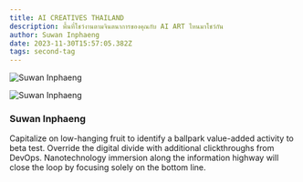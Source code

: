 ```yaml
---
title: AI CREATIVES THAILAND
description: พื้นที่โชว์งานตามจินตนาการของคุณกับ AI ART ไหนมาโชว์กัน
author: Suwan Inphaeng
date: 2023-11-30T15:57:05.382Z
tags: second-tag
---
```



![](https://scontent.fbkk28-1.fna.fbcdn.net/v/t39.30808-6/407231236_10232012550433758_5893607850889206543_n.jpg?_nc_cat=103&ccb=1-7&_nc_sid=c42490&_nc_ohc=j9qZkd0kv6EAX-f7glc&_nc_oc=AQkGWiFW9vMIwsWS_FT0mQ9DPrBWQdLV7rL8nV0tb-aQPWLwaBKBad5VhwMmcHj9ghmU2jVtpegxfqPjyr7oi2fn&_nc_ht=scontent.fbkk28-1.fna&oh=00_AfBVTTrjqoDOzdJngt5Whof6ZBrvtUs2MgKswJSr5WBLkw&oe=656D6E78 "Suwan Inphaeng")

![](https://scontent.fbkk28-1.fna.fbcdn.net/v/t39.30808-6/406245705_10232012565114125_7632204711828643620_n.jpg?_nc_cat=105&ccb=1-7&_nc_sid=c42490&_nc_ohc=tp-OyjSXnSAAX9hCACO&_nc_ht=scontent.fbkk28-1.fna&oh=00_AfB6RkTsfTUxjftrJSPoG--3e0evB_jGNpsNw8-DWz4pKw&oe=656DF825 "Suwan Inphaeng")

### **Suwan Inphaeng**

Capitalize on low-hanging fruit to identify a ballpark value-added activity to beta test. Override the digital divide with additional clickthroughs from DevOps. Nanotechnology immersion along the information highway will close the loop by focusing solely on the bottom line.